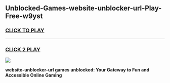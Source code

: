 
## Unblocked-Games-website-unblocker-url-Play-Free-w9yst
<h3>
<a href="https://premium76.site?title=website-unblocker-url&ref=18A1">CLICK TO PLAY</a></h3>
<hr>

<h3>
<a href="https://premium76.site?title=website-unblocker-url&ref=18A1">CLICK 2 PLAY</a>
  
</h3>

<a href="https://premium76.site?title=website-unblocker-url&ref=18A1"><img src="https://clearcache.store/games.png"></a>


**website-unblocker-url games unblocked: Your Gateway to Fun and Accessible Online Gaming**
